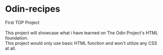 # Odin-recipes

First TOP Project
<br>
<br>
This project will showcase what i have learned on The Odin Project's HTML foundation.
<br>
This project would only use basic HTML function and won't utilize any CSS at all.